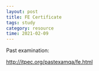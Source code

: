 ```yaml
---
layout: post
title: FE Certificate
tags: study
category: resource
time: 2021-02-09
---
```


Past examination:

http://itpec.org/pastexamqa/fe.html